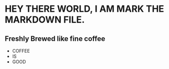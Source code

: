# HEY THERE WORLD, I AM MARK THE MARKDOWN FILE.
## Freshly Brewed like fine coffee

* COFFEE
* IS
* GOOD
